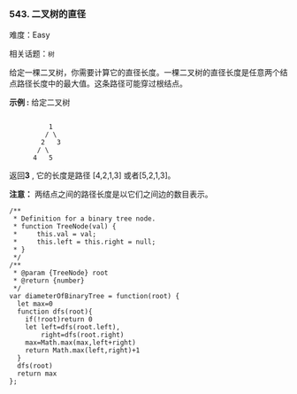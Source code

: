 ### 543. 二叉树的直径

难度：Easy

相关话题：`树`

给定一棵二叉树，你需要计算它的直径长度。一棵二叉树的直径长度是任意两个结点路径长度中的最大值。这条路径可能穿过根结点。



**示例 :** 
给定二叉树



```

          1
         / \
        2   3
       / \     
      4   5    
```


返回**3** , 它的长度是路径 [4,2,1,3] 或者[5,2,1,3]。



**注意：** 两结点之间的路径长度是以它们之间边的数目表示。


```
/**
 * Definition for a binary tree node.
 * function TreeNode(val) {
 *     this.val = val;
 *     this.left = this.right = null;
 * }
 */
/**
 * @param {TreeNode} root
 * @return {number}
 */
var diameterOfBinaryTree = function(root) {
  let max=0
  function dfs(root){
    if(!root)return 0
    let left=dfs(root.left),
        right=dfs(root.right)
    max=Math.max(max,left+right)
    return Math.max(left,right)+1
  }
  dfs(root)
  return max
};
```

